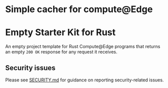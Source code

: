 # Simple cacher for compute@Edge

# Empty Starter Kit for Rust

An empty project template for Rust Compute@Edge programs that returns an empty `200 OK` response for
any request it receives.

## Security issues

Please see [SECURITY.md](SECURITY.md) for guidance on reporting security-related issues.
